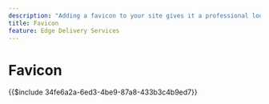 ```yaml
---
description: "Adding a favicon to your site gives it a professional look in your visitor\u2019s browsers:"
title: Favicon
feature: Edge Delivery Services
---
```

# Favicon

{{$include 34fe6a2a-6ed3-4be9-87a8-433b3c4b9ed7}}